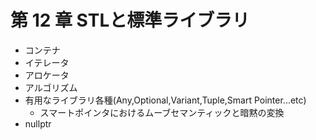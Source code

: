 # 第 12 章 STLと標準ライブラリ

* コンテナ
* イテレータ
* アロケータ
* アルゴリズム
* 有用なライブラリ各種(Any,Optional,Variant,Tuple,Smart Pointer...etc)
    * スマートポインタにおけるムーブセマンティックと暗黙の変換
* nullptr
